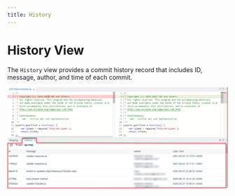 ```yaml
---
title: History
---
```


History View
===

The ```History``` view provides a commit history record that includes ID, message, author, and time of each commit.

![History view](../../../images/ide_view_history.png)